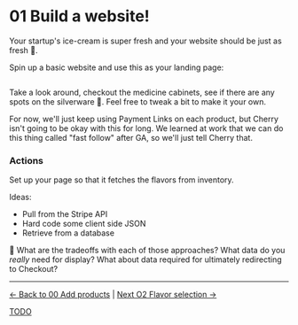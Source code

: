 # 01 Build a website!

Your startup's ice-cream is super fresh and your website should be just as fresh 🍉.

Spin up a basic website and use this as your landing page:


```html

```

Take a look around, checkout the medicine cabinets, see if there are any spots
on the silverware 🥄. Feel free to tweak a bit to make it your own.

For now, we'll just keep using Payment Links on each product, but Cherry isn't going to
be okay with this for long. We learned at work that we can do this thing called
"fast follow" after GA, so we'll just tell Cherry that.


### Actions

Set up your page so that it fetches the flavors from inventory.


Ideas:

* Pull from the Stripe API
* Hard code some client side JSON
* Retrieve from a database


🧠 What are the tradeoffs with each of those approaches? What data do you
_really_ need for display? What about data required for ultimately redirecting
to Checkout?



---

[<- Back to 00 Add products](./00-add-products.md)
|
[Next O2 Flavor selection ->](./02-flavor-selection.md)


[TODO](../TODO.md)
